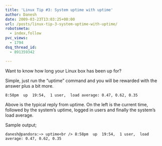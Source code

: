 ```yaml
---
title: 'Linux Tip #3: System uptime with uptime'
author: Danesh
date: 2009-03-23T13:03:25+00:00
url: /posts/linux-tip-3-system-uptime-with-uptime/
robotsmeta:
  - index,follow
pvc_views:
  - 1794
dsq_thread_id:
  - 891359342

---
```

Want to know how long your Linux box has been up for?

Simple, just run the &#8220;uptime&#8221; command and you will be rewarded with the answer plus a bit more.

`8:58pm  up  19:54,  1 user,  load average: 0.47, 0.62, 0.35`

Above is the typical reply from uptime. On the left is the current time, followed by the system&#8217;s uptime, logged in users and finally the system&#8217;s load average.

Sample output;

`danesh@pandora:~> uptime<br />
8:58pm  up  19:54,  1 user,  load average: 0.47, 0.62, 0.35`
